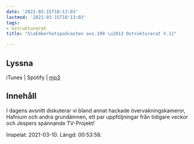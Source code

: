 ```yaml
---
date: '2021-03-15T18:13:03'
lastmod: '2021-03-15T18:13:03'
tags:
- ostrukturerat
title: "S\xE4kerhetspodcasten avs.199 \u2013 Ostrukturerat V.11"

---
```

## Lyssna

iTunes \| Spotify \| [mp3](https://traffic.libsyn.com/secure/sakerhetspodcasten/2021-03-10_Sakerhetspodcasten_ostrukt.mp3)

## Innehåll

I dagens avsnitt diskuterar vi bland annat hackade övervakningskameror, Hafnium och
andra grundämnen, ett par uppföljningar från tidigare veckor och Jespers spännande TV-Projekt!

Inspelat: 2021-03-10. Längd: 00:53:58.

